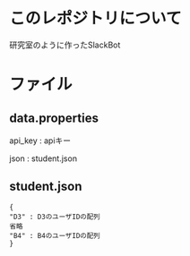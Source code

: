 # このレポジトリについて
研究室のように作ったSlackBot

# ファイル
## data.properties
api_key : apiキー

json : student.json

## student.json
```:sample
{
"D3" : D3のユーザIDの配列
省略
"B4" : B4のユーザIDの配列
}
```
